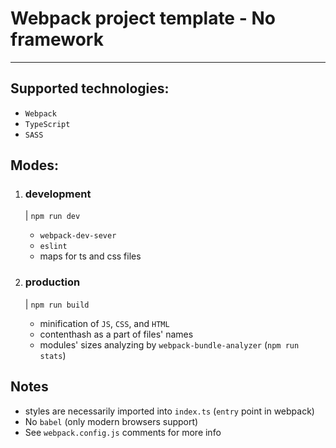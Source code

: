 # Webpack project template - No framework

---

## Supported technologies:
- `Webpack`
- `TypeScript`
- `SASS`

## Modes:
1. ### development
   | `npm run dev`
    - `webpack-dev-sever`
    - `eslint`
    - maps for ts and css files

2. ### production
    | `npm run build`

    - minification of `JS`, `CSS`, and `HTML` 
    - contenthash as a part of files' names
    - modules' sizes analyzing by `webpack-bundle-analyzer` (`npm run stats`)
    
## Notes
- styles are necessarily imported into `index.ts` (`entry` point in webpack)
- No `babel` (only modern browsers support)
- See `webpack.config.js` comments for more info